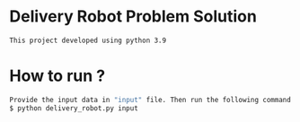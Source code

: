 # Delivery Robot Problem Solution
    This project developed using python 3.9


# How to run ?
```bash
Provide the input data in "input" file. Then run the following command:
$ python delivery_robot.py input
